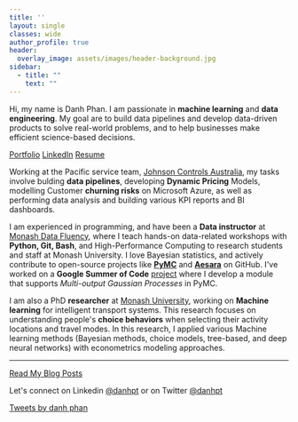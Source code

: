 ```yaml
---
title: ''
layout: single
classes: wide
author_profile: true
header:
  overlay_image: assets/images/header-background.jpg
sidebar:
  - title: ""
    text: ""
---
```


Hi, my name is Danh Phan. I am passionate in **machine learning** and **data engineering**. My goal are to build data pipelines and develop data-driven products to solve real-world problems, and to help businesses make efficient science-based decisions.

<p class="text-center"> <a href="https://danhphan.net/projects/" class="btn btn--info">Portfolio</a> <a href="https://www.linkedin.com/in/danhpt" class="btn btn--info">LinkedIn</a> <a href="https://danhphan.net/resume/" class="btn btn--info">Resume</a> </p>

Working at the Pacific service team, [Johnson Controls Australia](https://www.johnsoncontrols.com/en_au), my tasks involve bulding **data pipelines**, developing **Dynamic Pricing** Models, modelling Customer **churning risks** on Microsoft Azure, as well as performing data analysis and building various KPI reports and BI dashboards.

I am experienced in programming, and have been a **Data instructor** at [Monash Data Fluency](https://www.monash.edu/data-fluency/home), where I teach hands-on data-related workshops with **Python, Git, Bash**, and High-Performance Computing to research students and staff at Monash University. I love Bayesian statistics, and actively contribute to open-source projects like **[PyMC](https://github.com/pymc-devs/pymc/pulls?q=danhphan)** and **[Aesara](https://github.com/aesara-devs/aesara/pulls?q=is%3Apr+author%3Adanhphan)** on GitHub. I've worked on a **Google Summer of Code** [project](https://summerofcode.withgoogle.com/programs/2022/projects/lKwZ8APE) where I develop a module that supports *Multi-output Gaussian Processes* in PyMC.

I am also a PhD **researcher** at [Monash University](https://www.monash.edu/engineering/its), working on **Machine learning** for intelligent transport systems. This research focuses on understanding people's **choice behaviors** when selecting their activity locations and travel modes. In this research, I applied various Machine learning methods (Bayesian methods, choice models, tree-based, and deep neural networks) with econometrics modeling approaches. 

---

<p class="text-center"><a href="https://danhphan.net/blog/" class="btn btn--info">Read My Blog Posts</a></p>

Let's connect on Linkedin <a href="https://www.linkedin.com/in/danhpt">@danhpt</a> or on Twitter <a href="https://twitter.com/danhpt">@danhpt</a>

<a class="twitter-timeline" data-height="650" href="https://twitter.com/danhpt?ref_src=twsrc%5Etfw">Tweets by danh phan</a> <script async src="https://platform.twitter.com/widgets.js" charset="utf-8"></script>